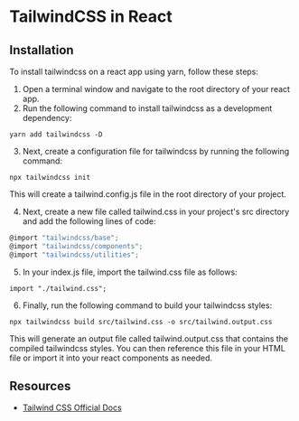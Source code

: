 # TailwindCSS in React

## Installation

To install tailwindcss on a react app using yarn, follow these steps:

1. Open a terminal window and navigate to the root directory of your react app.
2. Run the following command to install tailwindcss as a development dependency:

``` yarn add tailwindcss -D ```

3. Next, create a configuration file for tailwindcss by running the following command:

``` npx tailwindcss init ```

This will create a tailwind.config.js file in the root directory of your project.

4. Next, create a new file called tailwind.css in your project's src directory and add the following lines of code:

```js
@import "tailwindcss/base";
@import "tailwindcss/components";
@import "tailwindcss/utilities";
```

5. In your index.js file, import the tailwind.css file as follows:

``` import "./tailwind.css"; ```

6. Finally, run the following command to build your tailwindcss styles:

``` npx tailwindcss build src/tailwind.css -o src/tailwind.output.css ```

This will generate an output file called tailwind.output.css that contains the compiled tailwindcss styles. You can then reference this file in your HTML file or import it into your react components as needed.

## Resources

- [Tailwind CSS Official Docs](https://tailwindcss.com)
